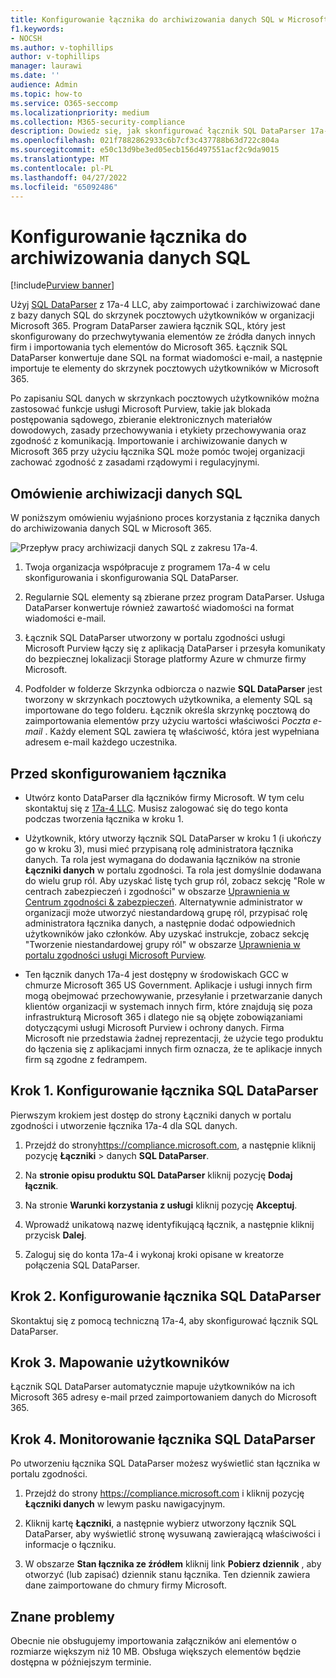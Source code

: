 ```yaml
---
title: Konfigurowanie łącznika do archiwizowania danych SQL w Microsoft 365
f1.keywords:
- NOCSH
ms.author: v-tophillips
author: v-tophillips
manager: laurawi
ms.date: ''
audience: Admin
ms.topic: how-to
ms.service: O365-seccomp
ms.localizationpriority: medium
ms.collection: M365-security-compliance
description: Dowiedz się, jak skonfigurować łącznik SQL DataParser 17a-4 i używać go do importowania i archiwizowania danych SQL w Microsoft 365.
ms.openlocfilehash: 021f7882862933c6b7cf3c437788b63d722c804a
ms.sourcegitcommit: e50c13d9be3ed05ecb156d497551acf2c9da9015
ms.translationtype: MT
ms.contentlocale: pl-PL
ms.lasthandoff: 04/27/2022
ms.locfileid: "65092486"
---
```

# <a name="set-up-a-connector-to-archive-sql-data"></a>Konfigurowanie łącznika do archiwizowania danych SQL

[!include[Purview banner](../includes/purview-rebrand-banner.md)]

Użyj [SQL DataParser](https://www.17a-4.com/sql-dataparser/) z 17a-4 LLC, aby zaimportować i zarchiwizować dane z bazy danych SQL do skrzynek pocztowych użytkowników w organizacji Microsoft 365. Program DataParser zawiera łącznik SQL, który jest skonfigurowany do przechwytywania elementów ze źródła danych innych firm i importowania tych elementów do Microsoft 365. Łącznik SQL DataParser konwertuje dane SQL na format wiadomości e-mail, a następnie importuje te elementy do skrzynek pocztowych użytkowników w Microsoft 365.

Po zapisaniu SQL danych w skrzynkach pocztowych użytkowników można zastosować funkcje usługi Microsoft Purview, takie jak blokada postępowania sądowego, zbieranie elektronicznych materiałów dowodowych, zasady przechowywania i etykiety przechowywania oraz zgodność z komunikacją. Importowanie i archiwizowanie danych w Microsoft 365 przy użyciu łącznika SQL może pomóc twojej organizacji zachować zgodność z zasadami rządowymi i regulacyjnymi.

## <a name="overview-of-archiving-sql-data"></a>Omówienie archiwizacji danych SQL

W poniższym omówieniu wyjaśniono proces korzystania z łącznika danych do archiwizowania danych SQL w Microsoft 365.

![Przepływ pracy archiwizacji danych SQL z zakresu 17a-4.](../media/SQLDatabaseDataParserConnectorWorkflow.png)

1. Twoja organizacja współpracuje z programem 17a-4 w celu skonfigurowania i skonfigurowania SQL DataParser.

2. Regularnie SQL elementy są zbierane przez program DataParser. Usługa DataParser konwertuje również zawartość wiadomości na format wiadomości e-mail.

3. Łącznik SQL DataParser utworzony w portalu zgodności usługi Microsoft Purview łączy się z aplikacją DataParser i przesyła komunikaty do bezpiecznej lokalizacji Storage platformy Azure w chmurze firmy Microsoft.

4. Podfolder w folderze Skrzynka odbiorcza o nazwie **SQL DataParser** jest tworzony w skrzynkach pocztowych użytkownika, a elementy SQL są importowane do tego folderu. Łącznik określa skrzynkę pocztową do zaimportowania elementów przy użyciu wartości właściwości *Poczta e-mail* . Każdy element SQL zawiera tę właściwość, która jest wypełniana adresem e-mail każdego uczestnika.

## <a name="before-you-set-up-a-connector"></a>Przed skonfigurowaniem łącznika

- Utwórz konto DataParser dla łączników firmy Microsoft. W tym celu skontaktuj się z [17a-4 LLC](https://www.17a-4.com/contact/). Musisz zalogować się do tego konta podczas tworzenia łącznika w kroku 1.

- Użytkownik, który utworzy łącznik SQL DataParser w kroku 1 (i ukończy go w kroku 3), musi mieć przypisaną rolę administratora łącznika danych. Ta rola jest wymagana do dodawania łączników na stronie **Łączniki danych** w portalu zgodności. Ta rola jest domyślnie dodawana do wielu grup ról. Aby uzyskać listę tych grup ról, zobacz sekcję "Role w centrach zabezpieczeń i zgodności" w obszarze [Uprawnienia w Centrum zgodności & zabezpieczeń](../security/office-365-security/permissions-in-the-security-and-compliance-center.md#roles-in-the-security--compliance-center). Alternatywnie administrator w organizacji może utworzyć niestandardową grupę ról, przypisać rolę administratora łącznika danych, a następnie dodać odpowiednich użytkowników jako członków. Aby uzyskać instrukcje, zobacz sekcję "Tworzenie niestandardowej grupy ról" w obszarze [Uprawnienia w portalu zgodności usługi Microsoft Purview](microsoft-365-compliance-center-permissions.md#create-a-custom-role-group).

- Ten łącznik danych 17a-4 jest dostępny w środowiskach GCC w chmurze Microsoft 365 US Government. Aplikacje i usługi innych firm mogą obejmować przechowywanie, przesyłanie i przetwarzanie danych klientów organizacji w systemach innych firm, które znajdują się poza infrastrukturą Microsoft 365 i dlatego nie są objęte zobowiązaniami dotyczącymi usługi Microsoft Purview i ochrony danych. Firma Microsoft nie przedstawia żadnej reprezentacji, że użycie tego produktu do łączenia się z aplikacjami innych firm oznacza, że te aplikacje innych firm są zgodne z fedrampem.

## <a name="step-1-set-up-a-sql-dataparser-connector"></a>Krok 1. Konfigurowanie łącznika SQL DataParser

Pierwszym krokiem jest dostęp do strony Łączniki danych w portalu zgodności i utworzenie łącznika 17a-4 dla SQL danych.

1. Przejdź do strony<https://compliance.microsoft.com>, a następnie kliknij pozycję **Łączniki** >  danych **SQL DataParser**.

2. Na **stronie opisu produktu SQL DataParser** kliknij pozycję **Dodaj łącznik**.

3. Na stronie **Warunki korzystania z usługi** kliknij pozycję **Akceptuj**.

4. Wprowadź unikatową nazwę identyfikującą łącznik, a następnie kliknij przycisk **Dalej**.

5. Zaloguj się do konta 17a-4 i wykonaj kroki opisane w kreatorze połączenia SQL DataParser.

## <a name="step-2-configure-the-sql-dataparser-connector"></a>Krok 2. Konfigurowanie łącznika SQL DataParser

Skontaktuj się z pomocą techniczną 17a-4, aby skonfigurować łącznik SQL DataParser.

## <a name="step-3-map-users"></a>Krok 3. Mapowanie użytkowników

Łącznik SQL DataParser automatycznie mapuje użytkowników na ich Microsoft 365 adresy e-mail przed zaimportowaniem danych do Microsoft 365.

## <a name="step-4-monitor-the-sql-dataparser-connector"></a>Krok 4. Monitorowanie łącznika SQL DataParser

Po utworzeniu łącznika SQL DataParser możesz wyświetlić stan łącznika w portalu zgodności.

1. Przejdź do strony <https://compliance.microsoft.com> i kliknij pozycję **Łączniki danych** w lewym pasku nawigacyjnym.

2. Kliknij kartę **Łączniki**, a następnie wybierz utworzony łącznik SQL DataParser, aby wyświetlić stronę wysuwaną zawierającą właściwości i informacje o łączniku.

3. W obszarze **Stan łącznika ze źródłem** kliknij link **Pobierz dziennik** , aby otworzyć (lub zapisać) dziennik stanu łącznika. Ten dziennik zawiera dane zaimportowane do chmury firmy Microsoft.

## <a name="known-issues"></a>Znane problemy

Obecnie nie obsługujemy importowania załączników ani elementów o rozmiarze większym niż 10 MB. Obsługa większych elementów będzie dostępna w późniejszym terminie.
